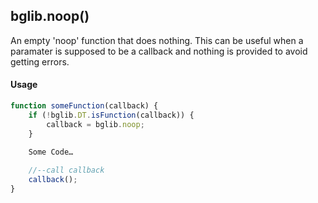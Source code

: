 ## bglib.noop()

An empty 'noop' function that does nothing. This can be useful when a paramater is supposed to be a callback and nothing is provided to avoid getting errors.

#### Usage

```javascript
function someFunction(callback) {
	if (!bglib.DT.isFunction(callback)) {
		callback = bglib.noop;
	}
	
	Some Code…

	//--call callback
	callback();
}
```